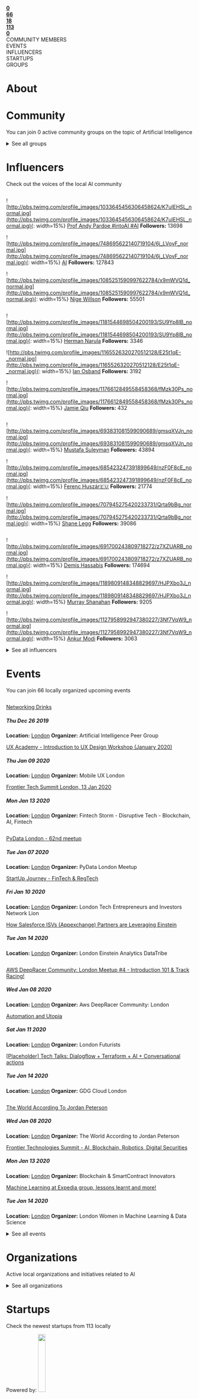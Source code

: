 <!-- TITLE: London AI -->





<div class=CityPageSpecific>

<div class=status>
<div class=column>
<a href="#ecosystems"><strong>0</strong></a>
</div>
<div class=column>
<a href="#events" ><strong>66</strong></a>
</div>
<div class=column>
<a href="#community" ><strong>18</strong></a>
</div>
<div class=column>
<a href="#startups" ><strong>113</a></strong>
</div>
<div class=column>
<a href="#community" ><strong>0</a></strong>
</div>
</div>
<div class=status>
<div class=column>COMMUNITY MEMBERS</div>
<div class=column>EVENTS</div>
<div class=column>INFLUENCERS</div>
<div class=column>STARTUPS</div>
<div class=column>GROUPS</div></div>

</div>

# About

<!-- ADMINS SHOULD WRITE OVERVIEW FOR CITIES IN <div class=overview> SECTION OF ABOUT

    First line of overview should have information of ambassador for specific city. 
    You can find  format HERE:

    <strong>CONTACT: [Ambassador name](Link to ambassador profile(MUST HAVE http OR https)) </strong>

    You can copy this and change ambassador name and link accordingly!
 -->

<div class=overview>

</div>

<div class=status>

</div>

</div>

# Community
You can join 0 active community groups on the topic of Artificial Intelligence
<div class=groups>

<div class=column id=0>

</div>
<div class=column id=1>

</div>
<div class=column id=2>

</div>
<div class=column id=3>

</div>


</div>

<div class=groups id="list">

<details>
<summary class="sum">See all groups</summary>



<div class=column id=0>

</div>
<div class=column id=1>

</div>
<div class=column id=2>

</div>
<div class=column id=3>

</div>

</details>

</div>

# Influencers
Check out the voices of the local AI community
<div class=influencers>

<div class=column id=0>

![http://pbs.twimg.com/profile_images/1033645456306458624/K7uIEHSL_normal.jpg](http://pbs.twimg.com/profile_images/1033645456306458624/K7uIEHSL_normal.jpg){: width=15%}
[Prof Andy Pardoe #intoAI #AI](https://twitter.com/Pardoe_AI)
**Followers:** 13698


![http://pbs.twimg.com/profile_images/748695622140719104/6j_LVovF_normal.jpg](http://pbs.twimg.com/profile_images/748695622140719104/6j_LVovF_normal.jpg){: width=15%}
[AI](https://twitter.com/DeepLearn007)
**Followers:** 127843


![http://pbs.twimg.com/profile_images/1085251590997622784/x9mWVQ1d_normal.jpg](http://pbs.twimg.com/profile_images/1085251590997622784/x9mWVQ1d_normal.jpg){: width=15%}
[Nige Willson](https://twitter.com/nigewillson)
**Followers:** 55501


</div>
<div class=column id=1>

![http://pbs.twimg.com/profile_images/1181544698504200193/SU9Yp8lB_normal.jpg](http://pbs.twimg.com/profile_images/1181544698504200193/SU9Yp8lB_normal.jpg){: width=15%}
[Herman Narula](https://twitter.com/HermanNarula)
**Followers:** 3346


![http://pbs.twimg.com/profile_images/1165526320270512128/E25t1qE-_normal.jpg](http://pbs.twimg.com/profile_images/1165526320270512128/E25t1qE-_normal.jpg){: width=15%}
[Ian Osband](https://twitter.com/IanOsband)
**Followers:** 3192


![http://pbs.twimg.com/profile_images/1176612849558458368/fMzk30Ps_normal.jpg](http://pbs.twimg.com/profile_images/1176612849558458368/fMzk30Ps_normal.jpg){: width=15%}
[Jamie Qiu](https://twitter.com/jamieqiu)
**Followers:** 432


</div>
<div class=column id=2>

![http://pbs.twimg.com/profile_images/693831081599090689/gmsqXVJn_normal.jpg](http://pbs.twimg.com/profile_images/693831081599090689/gmsqXVJn_normal.jpg){: width=15%}
[Mustafa Suleyman](https://twitter.com/mustafasuleymn)
**Followers:** 43894


![http://pbs.twimg.com/profile_images/685423247391899649/nzF0F8cE_normal.jpg](http://pbs.twimg.com/profile_images/685423247391899649/nzF0F8cE_normal.jpg){: width=15%}
[Ferenc Huszár🇪🇺](https://twitter.com/fhuszar)
**Followers:** 21774


![http://pbs.twimg.com/profile_images/707945275420233731/Qrta9bBg_normal.jpg](http://pbs.twimg.com/profile_images/707945275420233731/Qrta9bBg_normal.jpg){: width=15%}
[Shane Legg](https://twitter.com/ShaneLegg)
**Followers:** 39086


</div>
<div class=column id=3>

![http://pbs.twimg.com/profile_images/691700243809718272/z7XZUARB_normal.jpg](http://pbs.twimg.com/profile_images/691700243809718272/z7XZUARB_normal.jpg){: width=15%}
[Demis Hassabis](https://twitter.com/demishassabis)
**Followers:** 174694


![http://pbs.twimg.com/profile_images/1189809148348829697/HJPXbo3J_normal.jpg](http://pbs.twimg.com/profile_images/1189809148348829697/HJPXbo3J_normal.jpg){: width=15%}
[Murray Shanahan](https://twitter.com/mpshanahan)
**Followers:** 9205


![http://pbs.twimg.com/profile_images/1127958992947380227/3Nf7VqW9_normal.jpg](http://pbs.twimg.com/profile_images/1127958992947380227/3Nf7VqW9_normal.jpg){: width=15%}
[Ankur Modi](https://twitter.com/ankurmodi)
**Followers:** 3063


</div>

</div>

<div class=influencers id="list">

<details>
<summary class="sum">See all influencers</summary>



<div class=column id=0>

![http://pbs.twimg.com/profile_images/608384474292846592/6HNevMZN_normal.jpg](http://pbs.twimg.com/profile_images/608384474292846592/6HNevMZN_normal.jpg){: width=15%}
[Dr Adam Rutherford](https://twitter.com/AdamRutherford)
**Followers:** 75044


![http://pbs.twimg.com/profile_images/1085865643801341952/-ZHOue1j_normal.jpg](http://pbs.twimg.com/profile_images/1085865643801341952/-ZHOue1j_normal.jpg){: width=15%}
[Alex Housley](https://twitter.com/ahousley)
**Followers:** 2565


</div>
<div class=column id=1>

![http://pbs.twimg.com/profile_images/574970362326315008/Z8tE0u57_normal.jpeg](http://pbs.twimg.com/profile_images/574970362326315008/Z8tE0u57_normal.jpeg){: width=15%}
[James Duez](https://twitter.com/jamesduez)
**Followers:** 1691


![http://pbs.twimg.com/profile_images/1147515941082861568/4tK6oJo7_normal.jpg](http://pbs.twimg.com/profile_images/1147515941082861568/4tK6oJo7_normal.jpg){: width=15%}
[Joanna J Bryson](https://twitter.com/j2bryson)
**Followers:** 22141


</div>
<div class=column id=2>

![http://pbs.twimg.com/profile_images/613813056976605184/4M7V1iuj_normal.jpg](http://pbs.twimg.com/profile_images/613813056976605184/4M7V1iuj_normal.jpg){: width=15%}
[Tarakul Abedin](https://twitter.com/tarakul)
**Followers:** 48


</div>
<div class=column id=3>

![http://pbs.twimg.com/profile_images/700354784667299841/ga4p_5mp_normal.jpg](http://pbs.twimg.com/profile_images/700354784667299841/ga4p_5mp_normal.jpg){: width=15%}
[Rodolfo Rosini ☕️✨](https://twitter.com/rodolfor)
**Followers:** 4351


</div>

</details>


</div>


# Events
You can join 66 locally organized upcoming events
<div class=events>

<div class=column id=0>

[Networking Drinks](https://www.meetup.com/AI-peer-group/events/jlrbwqyzqbjc/)
##### Thu Dec 26 2019
**Location:** [London](/London/home/)
**Organizer:** Artificial Intelligence Peer Group


[UX Academy - Introduction to UX Design Workshop (January 2020)](https://www.meetup.com/MobileUXLondon/events/267221093/)
##### Thu Jan 09 2020
**Location:** [London](/London/home/)
**Organizer:** Mobile UX London


[Frontier Tech Summit London, 13 Jan 2020 ](https://www.meetup.com/fintechstorm/events/266732898/)
##### Mon Jan 13 2020
**Location:** [London](/London/home/)
**Organizer:** Fintech Storm - Disruptive Tech - Blockchain, AI, Fintech


</div>
<div class=column id=1>

[PyData London - 62nd meetup](https://www.meetup.com/PyData-London-Meetup/events/267356017/)
##### Tue Jan 07 2020
**Location:** [London](/London/home/)
**Organizer:** PyData London Meetup


[StartUp Journey - FinTech & RegTech](https://www.meetup.com/London-Tech-Entrepreneurs-And-Investors-Network-LION/events/267344371/)
##### Fri Jan 10 2020
**Location:** [London](/London/home/)
**Organizer:** London Tech Entrepreneurs and Investors Network Lion


[How Salesforce ISVs (Appexchange) Partners are Leveraging Einstein](https://www.meetup.com/London-Einstein-Analytics-Meetup/events/266972544/)
##### Tue Jan 14 2020
**Location:** [London](/London/home/)
**Organizer:** London Einstein Analytics DataTribe


</div>
<div class=column id=2>

[AWS DeepRacer Community: London Meetup #4 - Introduction 101 & Track Racing!](https://www.meetup.com/AWS-DeepRacer-Community-London/events/266578583/)
##### Wed Jan 08 2020
**Location:** [London](/London/home/)
**Organizer:** Aws DeepRacer Community: London


[Automation and Utopia](https://www.meetup.com/London-Futurists/events/266063616/)
##### Sat Jan 11 2020
**Location:** [London](/London/home/)
**Organizer:** London Futurists


[[Placeholder] Tech Talks: Dialogflow + Terraform + AI + Conversational actions](https://www.meetup.com/gdgcloud/events/267108568/)
##### Tue Jan 14 2020
**Location:** [London](/London/home/)
**Organizer:** GDG Cloud London


</div>
<div class=column id=3>

[The World According To Jordan Peterson](https://www.meetup.com/The-World-According-to-Jordan-Peterson/events/qwftlrybccblb/)
##### Wed Jan 08 2020
**Location:** [London](/London/home/)
**Organizer:** The World According to Jordan Peterson


[Frontier Technologies Summit - AI, Blockchain, Robotics, Digital Securities](https://www.meetup.com/Blockchain-SmartContract-Innovators/events/266142891/)
##### Mon Jan 13 2020
**Location:** [London](/London/home/)
**Organizer:** Blockchain & SmartContract Innovators


[Machine Learning at Expedia group, lessons learnt and more! ](https://www.meetup.com/London-Women-in-Machine-Learning-and-Data-Science/events/267184529/)
##### Tue Jan 14 2020
**Location:** [London](/London/home/)
**Organizer:** London Women in Machine Learning & Data Science


</div>

</div>

<div class=events id="list">

<details>
<summary class="sum">See all events</summary>



<div class=column id=0>

[Two journeys on data and Einstein to enable your business](https://www.meetup.com/London-Einstein-Analytics-Meetup/events/266972544/)
##### Tue Jan 14 2020
**Location:** [London](/London/home/)
**Organizer:** London Einstein Analytics DataTribe


[UX Academy - Introduction to Conversational Design Workshop (January 2020)](https://www.meetup.com/MobileUXLondon/events/267221118/)
##### Wed Jan 15 2020
**Location:** [London](/London/home/)
**Organizer:** Mobile UX London


[Scalability of blockchain based platforms : what's the challenge?](https://www.meetup.com/Trustless-Ecosystems/events/ccrqpqyzkbhc/)
##### Thu Jan 16 2020
**Location:** [London](/London/home/)
**Organizer:** #TrustlessEcosystems: platforms empowered by AI & blockchain


[Microsoft for Startups  |  Sales & Marketing Analytics](https://www.meetup.com/Microsoft-Reactor-London/events/266671538/)
##### Thu Jan 16 2020
**Location:** [London](/London/home/)
**Organizer:** Microsoft Reactor London


[Global Diversity CFP Day ](https://www.meetup.com/Microsoft-Reactor-London/events/267136302/)
##### Sat Jan 18 2020
**Location:** [London](/London/home/)
**Organizer:** Microsoft Reactor London


[Microsoft Startups | ScaleUp Graduation](https://www.meetup.com/Microsoft-Reactor-London/events/267258659/)
##### Tue Jan 21 2020
**Location:** [London](/London/home/)
**Organizer:** Microsoft Reactor London


[London ABM Meetup](https://www.meetup.com/London-Agent-based-Modelling-Meetup/events/267271176/)
##### Thu Jan 23 2020
**Location:** [London](/London/home/)
**Organizer:** London Agent-based Modelling Meetup


[Authentication Without Passwords](https://www.meetup.com/Microsoft-Reactor-London/events/267316718/)
##### Tue Jan 28 2020
**Location:** [London](/London/home/)
**Organizer:** Microsoft Reactor London


[UX Academy - 8 Weeks Beginner UX Course](https://www.meetup.com/MobileUXLondon/events/264693056/)
##### Wed Jan 29 2020
**Location:** [London](/London/home/)
**Organizer:** Mobile UX London


[Making Your Data Useful for Analysis](https://www.meetup.com/Microsoft-Reactor-London/events/265947719/)
##### Tue Feb 04 2020
**Location:** [London](/London/home/)
**Organizer:** Microsoft Reactor London


[Augmenting Reality - February 2020](https://www.meetup.com/Augmenting-Reality/events/266408785/)
##### Thu Feb 06 2020
**Location:** [London](/London/home/)
**Organizer:** Augmenting Reality


[Grakn Cosmos (Day 2): Knowledge Graph in ML, NLP, Biotech, Security, Robotics](https://www.meetup.com/grakn-london/events/267341588/)
##### Fri Feb 07 2020
**Location:** [London](/London/home/)
**Organizer:** Grakn London Engineers


[Mini Workshop: Build your 1st Twitter Bot with Azure Serverless & Github actions](https://www.meetup.com/Microsoft-Reactor-London/events/267316785/)
##### Tue Feb 18 2020
**Location:** [London](/London/home/)
**Organizer:** Microsoft Reactor London


[[Placeholder] IWD Women Techmakers 2020](https://www.meetup.com/gdgcloud/events/266592748/)
##### Mon Mar 02 2020
**Location:** [London](/London/home/)
**Organizer:** GDG Cloud London


</div>
<div class=column id=1>

[Introduction to Go (Golang)](https://www.meetup.com/Red-Sprite/events/267292994/)
##### Tue Jan 14 2020
**Location:** [London](/London/home/)
**Organizer:** Red Sprite


[Ulrich Nogel - It’s all about Liquidity - Europe Cash Equity Trading Trends](https://www.meetup.com/thalesians/events/267226283/)
##### Wed Jan 15 2020
**Location:** [London](/London/home/)
**Organizer:** The Thalesians


[Microsoft for Startups  |  IP (Legal)](https://www.meetup.com/Microsoft-Reactor-London/events/266671449/)
##### Thu Jan 16 2020
**Location:** [London](/London/home/)
**Organizer:** Microsoft Reactor London


[Microsoft for Startups  |  Marketing Content Strategy](https://www.meetup.com/Microsoft-Reactor-London/events/266671569/)
##### Thu Jan 16 2020
**Location:** [London](/London/home/)
**Organizer:** Microsoft Reactor London


[[Placeholder] Workshop: Learning version control with Git](https://www.meetup.com/gdgcloud/events/267277987/)
##### Mon Jan 20 2020
**Location:** [London](/London/home/)
**Organizer:** GDG Cloud London


[Microsoft for Startups | ScaleUp Graduation](https://www.meetup.com/Microsoft-Reactor-London/events/267258659/)
##### Tue Jan 21 2020
**Location:** [London](/London/home/)
**Organizer:** Microsoft Reactor London


[Meetup for tech and deeptech ChiefTechOff,ChiefScientificOff,ChiefDataOfficer](https://www.meetup.com/GyanaAIforeveryone/events/267322021/)
##### Fri Jan 24 2020
**Location:** [London](/London/home/)
**Organizer:** Gyana AI for Everyone


[Augmenting Reality - January 2020](https://www.meetup.com/Augmenting-Reality/events/266408785/)
##### Wed Jan 29 2020
**Location:** [London](/London/home/)
**Organizer:** Augmenting Reality


[Amido x Microsoft: How to bag the best jobs in the tech industry](https://www.meetup.com/Amido-Presents/events/266024459/)
##### Thu Jan 30 2020
**Location:** [London](/London/home/)
**Organizer:** Amido Presents


[UCL School of Management Women's Book Club: Invisible Women by C Criado Perez](https://www.meetup.com/UCL-School-of-Management-Womens-Book-Club/events/266295837/)
##### Tue Feb 04 2020
**Location:** [London](/London/home/)
**Organizer:** UCL School of Management Women's Book Club


[Grakn Cosmos - London's First AI Conference of 2020 [Day 1]](https://www.meetup.com/grakn-london/events/267253371/)
##### Thu Feb 06 2020
**Location:** [London](/London/home/)
**Organizer:** Grakn London Engineers


[Blockchain beyond the Hype: Real-life solution on Azure](https://www.meetup.com/Microsoft-Reactor-London/events/267316738/)
##### Tue Feb 11 2020
**Location:** [London](/London/home/)
**Organizer:** Microsoft Reactor London


[[PlaceHolder] Google Stadia Event](https://www.meetup.com/gdgcloud/events/264566678/)
##### Fri Feb 21 2020
**Location:** [London](/London/home/)
**Organizer:** GDG Cloud London


[DevSecOps: Secure software delivery using Azure DevOps](https://www.meetup.com/Microsoft-Reactor-London/events/267316807/)
##### Tue Mar 10 2020
**Location:** [London](/London/home/)
**Organizer:** Microsoft Reactor London


</div>
<div class=column id=2>

[Azure Workshop: Kubernetes in a Day](https://www.meetup.com/Microsoft-Reactor-London/events/267087661/)
##### Wed Jan 15 2020
**Location:** [London](/London/home/)
**Organizer:** Microsoft Reactor London


[London.Robotics - Launch event](https://www.meetup.com/london-robotics/events/267319949/)
##### Wed Jan 15 2020
**Location:** [London](/London/home/)
**Organizer:** London.Robotics


[Microsoft for Startups  |  GDPR & Data Privacy](https://www.meetup.com/Microsoft-Reactor-London/events/266671469/)
##### Thu Jan 16 2020
**Location:** [London](/London/home/)
**Organizer:** Microsoft Reactor London


[Edge Tech RPA Market Report Launch Party](https://www.meetup.com/The-Official-RPA-Intelligent-Automation-and-AI-Meetup/events/267058514/)
##### Thu Jan 16 2020
**Location:** [London](/London/home/)
**Organizer:** The Official RPA, Intelligent Automation and AI Meetup


[London PyTorch Meetup #5](https://www.meetup.com/London-PyTorch-Meetup/events/266384922/)
##### Tue Jan 21 2020
**Location:** [London](/London/home/)
**Organizer:** London PyTorch Meetup


[Hype or reality: Panel insights into the impact of project data analytics](https://www.meetup.com/London-Project-Data-and-Analytics-meetup/events/266974635/)
##### Wed Jan 22 2020
**Location:** [London](/London/home/)
**Organizer:** London Project Data Analytics Meetup


[Greg Zuckerman - Book talk on RenTech/Jim Simons - The Man Who Solved the Market](https://www.meetup.com/thalesians/events/267228923/)
##### Mon Jan 27 2020
**Location:** [London](/London/home/)
**Organizer:** The Thalesians


[DevOps 2020 Summit](https://www.meetup.com/London-Tech-events-with-Softwire/events/266605811/)
##### Wed Jan 29 2020
**Location:** [London](/London/home/)
**Organizer:** London Tech events with Softwire


[Analyse real-time data with machine learning on Microsoft Azure](https://www.meetup.com/beginners-machine-learning-london/events/265976590/)
##### Thu Jan 30 2020
**Location:** [London](/London/home/)
**Organizer:** Beginners Machine Learning - London


[Using Advanced Machine Learning Models](https://www.meetup.com/Microsoft-Reactor-London/events/265947729/)
##### Wed Feb 05 2020
**Location:** [London](/London/home/)
**Organizer:** Microsoft Reactor London


[Grakn Cosmos (Day 1): Knowledge Graph in ML, NLP, Biotech, Security, Robotics](https://www.meetup.com/grakn-london/events/267253371/)
##### Thu Feb 06 2020
**Location:** [London](/London/home/)
**Organizer:** Grakn London Engineers


[Tech Talk: Developing machine learning algorithms to detect violent propaganda](https://www.meetup.com/data-science-lab/events/267249183/)
##### Wed Feb 12 2020
**Location:** [London](/London/home/)
**Organizer:** Data Science Lab


[Teach the nation to code - London](https://www.meetup.com/london-tech-meetups/events/266945674/)
##### Sat Feb 22 2020
**Location:** [London](/London/home/)
**Organizer:** London Tech MeetUps & Events


</div>
<div class=column id=3>

[Microsoft for Startups Tech Evening](https://www.meetup.com/Microsoft-Reactor-London/events/267088116/)
##### Wed Jan 15 2020
**Location:** [London](/London/home/)
**Organizer:** Microsoft Reactor London


[Trusting AI: build a fair and robust model in production](https://www.meetup.com/IBM-Code-London/events/267294442/)
##### Wed Jan 15 2020
**Location:** [London](/London/home/)
**Organizer:** IBM Code London


[Microsoft for Startups  |  IP (Tech Due Diligence)](https://www.meetup.com/Microsoft-Reactor-London/events/266671512/)
##### Thu Jan 16 2020
**Location:** [London](/London/home/)
**Organizer:** Microsoft Reactor London


[Another Friday afternoon workshop...might suit you or one of your ensemble...?](https://www.meetup.com/CognitionX-Community/events/267246735/)
##### Fri Jan 17 2020
**Location:** [London](/London/home/)
**Organizer:** Applied AI & Data Science Innovation - with CognitionX


[WiDS (Women in Data Science) - January Meetup](https://www.meetup.com/WiDSLondon/events/267082664/)
##### Tue Jan 21 2020
**Location:** [London](/London/home/)
**Organizer:** Women in Data Science (WiDS) London


[Data modelling in Cosmos DB like a Cosmonaut](https://www.meetup.com/Microsoft-Reactor-London/events/265114125/)
##### Thu Jan 23 2020
**Location:** [London](/London/home/)
**Organizer:** Microsoft Reactor London


[Voice Meetup: what3words edition!](https://www.meetup.com/Messaging-Bots-London/events/267294132/)
##### Tue Jan 28 2020
**Location:** [London](/London/home/)
**Organizer:** Chatbots & Voice Assistants London


[Raspberry Pint - Raspberry Pi and other Digital Making Fun](https://www.meetup.com/Microsoft-Reactor-London/events/266604822/)
##### Wed Jan 29 2020
**Location:** [London](/London/home/)
**Organizer:** Microsoft Reactor London


[London Microsoft DevOps MeetUp](https://www.meetup.com/Microsoft-Reactor-London/events/266235783/)
##### Mon Feb 03 2020
**Location:** [London](/London/home/)
**Organizer:** Microsoft Reactor London


[Applied AI & DevOps hosted by WorldRemit ](https://www.meetup.com/Applied-AI-DevOps/events/266971954/)
##### Wed Feb 05 2020
**Location:** [London](/London/home/)
**Organizer:** Applied AI & DevOps


[Day classroom based workshop in quantum computing advances](https://www.meetup.com/London-Quantum-computing-training-and-coding-course/events/265409784/)
##### Fri Feb 07 2020
**Location:** [London](/London/home/)
**Organizer:** London Quantum Computing; Training and Coding Course


[Building & Deploying Serverless applications to the Cloud using Nest.js](https://www.meetup.com/Microsoft-Reactor-London/events/265868971/)
##### Tue Feb 18 2020
**Location:** [London](/London/home/)
**Organizer:** Microsoft Reactor London


[Analytics | Building a Content Analytics Feedback Loop to Boost Sales](https://www.meetup.com/Digital/events/267062708/)
##### Tue Feb 25 2020
**Location:** [London](/London/home/)
**Organizer:** Outreach Digital | The Marketing, Analytics, UX & Tech Club


</div>
</details>
</div>


<!-- WHEN ADDING NEW ORGANIZATIONS PLEASE FOLLOW THIS SCHEMA
#### Organization_Name
Organization_Category
**Organizer:** Name_Of_Organization_Leader
Link_To_Organization's_Website_or_Page
**Description:** Organization's_Description
NOT FOLLOWING THIS SCHEMA WILL RESULT IN INACCURACY IN DATABASE SO BE CAREFUL!
EVERY CHARACTER LIKE # AND * ARE VITAL, SO WE ADVISE YOU TO COPY THE SCHEMA AND JUST FILL IN THE DATA IN POSITION
BETWEEN EVERY ORGANIZATION SCHEMA SHOULD BE BLANK LINE -->

# Organizations
Active local organizations and initiatives related to AI
<div class=organizations>

<div class=column id=0>

</div>
<div class=column id=1>

</div>
<div class=column id=2>

</div>
<div class=column id=3>

</div>
</div>

<div class=organizations id="list">

<details>
<summary class="sum">See all organizations</summary>



<div class=column id=0>

</div>
<div class=column id=1>

</div>
<div class=column id=2>

</div>
<div class=column id=3>

</div>
</details>


</div>


# Startups
Check the newest startups from 113 locally

<div class=logoCB>
Powered by: <a href="https://crunchbase.com/"><img src="/images/Crunchbase_logo_crop.png" style="width:20%;"/></a>
</div>
<div class=startups>

<div class=column id=0>

![http://public.crunchbase.com/t_api_images/bdyfpxlobeob4ze6hajk](http://public.crunchbase.com/t_api_images/bdyfpxlobeob4ze6hajk){: width=15%}
[Supplier.ai](https://www.crunchbase.com/organization/supplier-ai)
**Activity:** Procurement, Supply Chain Management, Facilities Support Services, Artificial Intelligence, Property Management, Cloud Data Services, Information Technology
**Investment in USD:** 67,000,000
**Location:** [London](/London/home/)


![http://public.crunchbase.com/t_api_images/okzn9xgwxkgfq17fvwey](http://public.crunchbase.com/t_api_images/okzn9xgwxkgfq17fvwey){: width=15%}
[Trade Ledger](https://www.crunchbase.com/organization/trade-ledger)
**Activity:** Lending, Analytics, Artificial Intelligence, Information Technology, Information Services
**Investment in USD:** 1,929,888
**Location:** [London](/London/home/)


![http://public.crunchbase.com/t_api_images/sfh4mhdlns9pmx7yyb3p](http://public.crunchbase.com/t_api_images/sfh4mhdlns9pmx7yyb3p){: width=15%}
[Avasa AI](https://www.crunchbase.com/organization/avasa-ai)
**Activity:** Internet, Marketplace, Rental Property, Real Estate, Artificial Intelligence
**Investment in USD:** 401,238
**Location:** [London](/London/home/)


</div>
<div class=column id=1>

![http://public.crunchbase.com/t_api_images/jzitlw7xrzlv0ioxs6h3](http://public.crunchbase.com/t_api_images/jzitlw7xrzlv0ioxs6h3){: width=15%}
[Hero Labs](https://www.crunchbase.com/organization/hero-laboratories)
**Activity:** Artificial Intelligence, Information Technology, Manufacturing, Product Research
**Investment in USD:** 3,166,648
**Location:** [London](/London/home/)


![http://public.crunchbase.com/t_api_images/fsztr5svuhtuncdcsfzk](http://public.crunchbase.com/t_api_images/fsztr5svuhtuncdcsfzk){: width=15%}
[Turing Intelligence Technology Limited](https://www.crunchbase.com/organization/turintech)
**Activity:** Artificial Intelligence
**Investment in USD:** 1,286,592
**Location:** [London](/London/home/)


![http://public.crunchbase.com/t_api_images/r3lnoi3uhfr82tymutsw](http://public.crunchbase.com/t_api_images/r3lnoi3uhfr82tymutsw){: width=15%}
[ChAI](https://www.crunchbase.com/organization/chai-d617)
**Activity:** Machine Learning, Financial Services, Software, Artificial Intelligence, Information Technology, Manufacturing
**Investment in USD:** 261,472
**Location:** [London](/London/home/)


</div>
<div class=column id=2>

![http://public.crunchbase.com/t_api_images/frguahauzigryjeiqegf](http://public.crunchbase.com/t_api_images/frguahauzigryjeiqegf){: width=15%}
[RevLifter](https://www.crunchbase.com/organization/revlifter)
**Activity:** E-Commerce, Personalization, Machine Learning, Retail Technology, Marketing Automation, Artificial Intelligence, Enterprise Software, Affiliate Marketing
**Investment in USD:** 2,938,276
**Location:** [London](/London/home/)


![http://public.crunchbase.com/t_api_images/iir5jxegpy38gydufnfa](http://public.crunchbase.com/t_api_images/iir5jxegpy38gydufnfa){: width=15%}
[Payhawk](https://www.crunchbase.com/organization/payhawk)
**Activity:** SaaS, Financial Services, Artificial Intelligence, FinTech
**Investment in USD:** 719,793
**Location:** [London](/London/home/)


![http://public.crunchbase.com/t_api_images/kcx8wro2q81dz0klmrto](http://public.crunchbase.com/t_api_images/kcx8wro2q81dz0klmrto){: width=15%}
[Statys](https://www.crunchbase.com/organization/statys)
**Activity:** Analytics, Artificial Intelligence, FinTech
**Investment in USD:** 200,000
**Location:** [London](/London/home/)


</div>
<div class=column id=3>

![http://public.crunchbase.com/t_api_images/kb7afmfssc4i7l44jrfx](http://public.crunchbase.com/t_api_images/kb7afmfssc4i7l44jrfx){: width=15%}
[Futr.](https://www.crunchbase.com/organization/futr-12e7)
**Activity:** Machine Learning, Artificial Intelligence, Information Technology
**Investment in USD:** 2,476,611
**Location:** [London](/London/home/)


![http://public.crunchbase.com/t_api_images/r9izzu2irk7clhkqvfa6](http://public.crunchbase.com/t_api_images/r9izzu2irk7clhkqvfa6){: width=15%}
[The Square](https://www.crunchbase.com/organization/the-square)
**Activity:** Employment, Recruiting, Social Network, Human Resources, Private Social Networking, Artificial Intelligence, Billing, Payments
**Investment in USD:** 595,896
**Location:** [London](/London/home/)


![http://public.crunchbase.com/t_api_images/ckj68c5ag4axy2owszpy](http://public.crunchbase.com/t_api_images/ckj68c5ag4axy2owszpy){: width=15%}
[Auxuman](https://www.crunchbase.com/organization/auxuman)
**Activity:** Internet, Media and Entertainment, Artificial Intelligence
**Investment in USD:** 200,000
**Location:** [London](/London/home/)


</div>

</div>

<div class=startups id="list">

<details>
<summary class="sum">See all startups</summary>

<div class=column id=0>

![http://public.crunchbase.com/t_api_images/otsjey4yykwhkhfefezz](http://public.crunchbase.com/t_api_images/otsjey4yykwhkhfefezz){: width=15%}
[Ascalia](https://www.crunchbase.com/organization/ascalia)
**Activity:** SaaS, Machine Learning, Artificial Intelligence, Predictive Analytics, Smart Cities, Enterprise Software, Internet of Things, Industrial, Industrial Automation
**Investment in USD:** 199,609
**Location:** [London](/London/home/)


![http://public.crunchbase.com/t_api_images/uxnwmmnoudfr6pie9xuj](http://public.crunchbase.com/t_api_images/uxnwmmnoudfr6pie9xuj){: width=15%}
[PSYKHE](https://www.crunchbase.com/organization/psykhe)
**Activity:** E-Commerce, Psychology, Personalization, Machine Learning, Artificial Intelligence, Fashion
**Investment in USD:** 125,000
**Location:** [London](/London/home/)


![http://public.crunchbase.com/t_api_images/e1lisqr3wwr2sfjmz1ie](http://public.crunchbase.com/t_api_images/e1lisqr3wwr2sfjmz1ie){: width=15%}
[Verchable](https://www.crunchbase.com/organization/verchable)
**Activity:** Computer Vision, Artificial Intelligence, Video
**Investment in USD:** 0
**Location:** [London](/London/home/)


![http://public.crunchbase.com/t_api_images/76998025ff436f9856a4](http://public.crunchbase.com/t_api_images/76998025ff436f9856a4){: width=15%}
[Vesign Media](https://www.crunchbase.com/organization/vesign-media)
**Activity:** Internet, Artificial Intelligence, Information Technology
**Investment in USD:** 0
**Location:** [London](/London/home/)


![http://public.crunchbase.com/t_api_images/nptfxrble7lcxipzt2wg](http://public.crunchbase.com/t_api_images/nptfxrble7lcxipzt2wg){: width=15%}
[Humanly](https://www.crunchbase.com/organization/humanly)
**Activity:** Social, Social Impact, Artificial Intelligence
**Investment in USD:** 0
**Location:** [London](/London/home/)


![http://public.crunchbase.com/t_api_images/yp5pmoh7dhwx2akbp2qy](http://public.crunchbase.com/t_api_images/yp5pmoh7dhwx2akbp2qy){: width=15%}
[Kompli Global](https://www.crunchbase.com/organization/kompli-global)
**Activity:** Artificial Intelligence
**Investment in USD:** 0
**Location:** [London](/London/home/)


![/images/startupEmpty.svg.png](/images/startupEmpty.svg.png){: width=15%}
[Funding Souq](https://www.crunchbase.com/organization/funding-souq)
**Activity:** Internet, Crowdfunding, Software, Artificial Intelligence
**Investment in USD:** 0
**Location:** [London](/London/home/)


![http://public.crunchbase.com/t_api_images/n92dljvotjjk7xtijdaf](http://public.crunchbase.com/t_api_images/n92dljvotjjk7xtijdaf){: width=15%}
[OilX](https://www.crunchbase.com/organization/oilx)
**Activity:** Energy, Intelligent Systems, Oil and Gas, Business Intelligence, Trading Platform, SaaS, Analytics, Big Data, Artificial Intelligence, Information Technology
**Investment in USD:** 0
**Location:** [London](/London/home/)


![http://public.crunchbase.com/t_api_images/pkdtwwtvks1s2pd7oqnc](http://public.crunchbase.com/t_api_images/pkdtwwtvks1s2pd7oqnc){: width=15%}
[Speak Ai](https://www.crunchbase.com/organization/speak-ai)
**Activity:** Artificial Intelligence
**Investment in USD:** 0
**Location:** [London](/London/home/)


![http://public.crunchbase.com/t_api_images/azdiejp4uhloadw6nk1t](http://public.crunchbase.com/t_api_images/azdiejp4uhloadw6nk1t){: width=15%}
[tweedle](https://www.crunchbase.com/organization/tweedle)
**Activity:** Recruiting, Human Resources, Artificial Intelligence
**Investment in USD:** 0
**Location:** [London](/London/home/)


![http://public.crunchbase.com/t_api_images/vgm95rtnpdfs0caku4fm](http://public.crunchbase.com/t_api_images/vgm95rtnpdfs0caku4fm){: width=15%}
[Foorme AI](https://www.crunchbase.com/organization/foorme-ai)
**Activity:** Health Care, Apps, Artificial Intelligence
**Investment in USD:** 0
**Location:** [London](/London/home/)


![http://public.crunchbase.com/t_api_images/orpgzwta4wbt7i4w9yjm](http://public.crunchbase.com/t_api_images/orpgzwta4wbt7i4w9yjm){: width=15%}
[Skillennials](https://www.crunchbase.com/organization/skillennials)
**Activity:** Machine Learning, Artificial Intelligence
**Investment in USD:** 0
**Location:** [London](/London/home/)


![http://public.crunchbase.com/t_api_images/tn8uy2sqarbm4fhfgn7p](http://public.crunchbase.com/t_api_images/tn8uy2sqarbm4fhfgn7p){: width=15%}
[One & Only Pro](https://www.crunchbase.com/organization/one-only-pro)
**Activity:** Marketing, Property Development, Residential, Real Estate, Artificial Intelligence, Property Management, Privacy
**Investment in USD:** 0
**Location:** [London](/London/home/)


![http://public.crunchbase.com/t_api_images/saichyoekurx20eye9gm](http://public.crunchbase.com/t_api_images/saichyoekurx20eye9gm){: width=15%}
[HireXtra](https://www.crunchbase.com/organization/hirextra)
**Activity:** Staffing Agency, Artificial Intelligence
**Investment in USD:** 0
**Location:** [London](/London/home/)


![http://public.crunchbase.com/t_api_images/d1of3vmgmrb2kfmnfx3v](http://public.crunchbase.com/t_api_images/d1of3vmgmrb2kfmnfx3v){: width=15%}
[Data Economy](https://www.crunchbase.com/organization/data-economy)
**Activity:** Energy, Real Estate Investment, IT Infrastructure, Data Center, Politics, Cloud Computing, Finance, Legal, Artificial Intelligence, Internet of Things
**Investment in USD:** 0
**Location:** [London](/London/home/)


![http://public.crunchbase.com/t_api_images/c4eb2f0bkqog7keiq60g](http://public.crunchbase.com/t_api_images/c4eb2f0bkqog7keiq60g){: width=15%}
[Applied AI](https://www.crunchbase.com/organization/applied-ai)
**Activity:** Business Development, Machine Learning, Artificial Intelligence, Information Technology
**Investment in USD:** 0
**Location:** [London](/London/home/)


![http://public.crunchbase.com/t_api_images/koffxvc61r7nwqsntgdt](http://public.crunchbase.com/t_api_images/koffxvc61r7nwqsntgdt){: width=15%}
[Worldfree](https://www.crunchbase.com/organization/worldfree)
**Activity:** Financial Services, Cryptocurrency, Artificial Intelligence, Information Technology
**Investment in USD:** 0
**Location:** [London](/London/home/)


![http://public.crunchbase.com/t_api_images/enlil6g3mbaexdivwnzt](http://public.crunchbase.com/t_api_images/enlil6g3mbaexdivwnzt){: width=15%}
[RoxAI](https://www.crunchbase.com/organization/roxai)
**Activity:** SaaS, Machine Learning, Natural Language Processing, Analytics, Artificial Intelligence, Predictive Analytics
**Investment in USD:** 0
**Location:** [London](/London/home/)


![http://public.crunchbase.com/t_api_images/kr0f2y4pxjieztn5drcx](http://public.crunchbase.com/t_api_images/kr0f2y4pxjieztn5drcx){: width=15%}
[Ariel AI](https://www.crunchbase.com/organization/ariel-ai)
**Activity:** Artificial Intelligence, Information Technology
**Investment in USD:** 0
**Location:** [London](/London/home/)


![http://public.crunchbase.com/t_api_images/kxpsi8fq1vwysuczymrk](http://public.crunchbase.com/t_api_images/kxpsi8fq1vwysuczymrk){: width=15%}
[PetaCrunch](https://www.crunchbase.com/organization/petacrunch)
**Activity:** Machine Learning, Media and Entertainment, Data Mining, Artificial Intelligence
**Investment in USD:** 0
**Location:** [London](/London/home/)


![http://public.crunchbase.com/t_api_images/zqmquna8vj9jojqhjqo7](http://public.crunchbase.com/t_api_images/zqmquna8vj9jojqhjqo7){: width=15%}
[Albion AI](https://www.crunchbase.com/organization/albion-ai)
**Activity:** Artificial Intelligence
**Investment in USD:** 0
**Location:** [London](/London/home/)


![http://public.crunchbase.com/t_api_images/sgcxf9pkl50yw5rjqmd9](http://public.crunchbase.com/t_api_images/sgcxf9pkl50yw5rjqmd9){: width=15%}
[Cognetivity Neurosciences](https://www.crunchbase.com/organization/cognetivity-neurosciences)
**Activity:** Medical Device, Health Diagnostics, Artificial Intelligence
**Investment in USD:** 0
**Location:** [London](/London/home/)


![http://public.crunchbase.com/t_api_images/z8zyl0jbk1vvhamfrsuq](http://public.crunchbase.com/t_api_images/z8zyl0jbk1vvhamfrsuq){: width=15%}
[Alana AI](https://www.crunchbase.com/organization/alana-ai)
**Activity:** SaaS, Software, Artificial Intelligence
**Investment in USD:** 0
**Location:** [London](/London/home/)


![http://public.crunchbase.com/t_api_images/thc2asr87ip4w3pq8pcq](http://public.crunchbase.com/t_api_images/thc2asr87ip4w3pq8pcq){: width=15%}
[Neurons Lab](https://www.crunchbase.com/organization/neurons-lab)
**Activity:** Software, Artificial Intelligence, Information Technology
**Investment in USD:** 0
**Location:** [London](/London/home/)


![http://public.crunchbase.com/t_api_images/jbiuksnk7f0b7ogjgrun](http://public.crunchbase.com/t_api_images/jbiuksnk7f0b7ogjgrun){: width=15%}
[Scissero](https://www.crunchbase.com/organization/scissero)
**Activity:** Legal, Software, Artificial Intelligence
**Investment in USD:** 0
**Location:** [London](/London/home/)


![http://public.crunchbase.com/t_api_images/iznosbndcd9vurlb6hhf](http://public.crunchbase.com/t_api_images/iznosbndcd9vurlb6hhf){: width=15%}
[Inspired UK](https://www.crunchbase.com/organization/inspired-uk)
**Activity:** Marketing, Advertising, Digital Marketing, Artificial Intelligence
**Investment in USD:** 0
**Location:** [London](/London/home/)


</div>
<div class=column id=1>

![http://public.crunchbase.com/t_api_images/qco1cljdamfp8i9ctqsg](http://public.crunchbase.com/t_api_images/qco1cljdamfp8i9ctqsg){: width=15%}
[Cumulus1](https://www.crunchbase.com/organization/cumulus1)
**Activity:** GPU, Machine Learning, Cloud Computing, Software, Artificial Intelligence
**Investment in USD:** 191,969
**Location:** [London](/London/home/)


![http://public.crunchbase.com/t_api_images/xrsx9qisp8vd2auxxxra](http://public.crunchbase.com/t_api_images/xrsx9qisp8vd2auxxxra){: width=15%}
[HIGH PROFILE CLUB](https://www.crunchbase.com/organization/high-profile-club)
**Activity:** Artificial Intelligence, Public Relations
**Investment in USD:** 43,804
**Location:** [London](/London/home/)


![http://public.crunchbase.com/t_api_images/inb6rwcda7nlo3fb2bop](http://public.crunchbase.com/t_api_images/inb6rwcda7nlo3fb2bop){: width=15%}
[Vamstar](https://www.crunchbase.com/organization/vamstar)
**Activity:** Pharmaceutical, Procurement, Medical Device, Health Care, Machine Learning, Natural Language Processing, Health Diagnostics, Medical, Big Data, Artificial Intelligence
**Investment in USD:** 0
**Location:** [London](/London/home/)


![http://public.crunchbase.com/t_api_images/fe810314f402f804b4f8](http://public.crunchbase.com/t_api_images/fe810314f402f804b4f8){: width=15%}
[Significant](https://www.crunchbase.com/organization/significant)
**Activity:** Business Information Systems, Artificial Intelligence, Professional Services
**Investment in USD:** 0
**Location:** [London](/London/home/)


![/images/startupEmpty.svg.png](/images/startupEmpty.svg.png){: width=15%}
[SoftwareMining Technologies](https://www.crunchbase.com/organization/softwaremining-technologies)
**Activity:** Computer, Software, Artificial Intelligence
**Investment in USD:** 0
**Location:** [London](/London/home/)


![http://public.crunchbase.com/t_api_images/syxyriq0fu3pmtk8tfjt](http://public.crunchbase.com/t_api_images/syxyriq0fu3pmtk8tfjt){: width=15%}
[T22](https://www.crunchbase.com/organization/t22)
**Activity:** Internet, Hardware, Software, Artificial Intelligence, Information Technology
**Investment in USD:** 0
**Location:** [London](/London/home/)


![http://public.crunchbase.com/t_api_images/iwmjfmgi1qsf1bw8oyft](http://public.crunchbase.com/t_api_images/iwmjfmgi1qsf1bw8oyft){: width=15%}
[Edgify](https://www.crunchbase.com/organization/edgify)
**Activity:** Education, Health Care, Software, Artificial Intelligence
**Investment in USD:** 0
**Location:** [London](/London/home/)


![http://public.crunchbase.com/t_api_images/rk3x121yyexzkr9hpykj](http://public.crunchbase.com/t_api_images/rk3x121yyexzkr9hpykj){: width=15%}
[AuditXprt](https://www.crunchbase.com/organization/auditxprt)
**Activity:** Machine Learning, Software, Artificial Intelligence
**Investment in USD:** 0
**Location:** [London](/London/home/)


![http://public.crunchbase.com/t_api_images/alzyedaaljgagqdmr6tk](http://public.crunchbase.com/t_api_images/alzyedaaljgagqdmr6tk){: width=15%}
[Waive](https://www.crunchbase.com/organization/waive)
**Activity:** Marketing, Digital Marketing, Software, Artificial Intelligence, Predictive Analytics, Information Technology
**Investment in USD:** 0
**Location:** [London](/London/home/)


![http://public.crunchbase.com/t_api_images/lfwprcoxne61jbyki4vy](http://public.crunchbase.com/t_api_images/lfwprcoxne61jbyki4vy){: width=15%}
[SiriusInsight.AI](https://www.crunchbase.com/organization/siriusinsight-ai)
**Activity:** Business Intelligence, Machine Learning, Data Visualization, Computer Vision, Artificial Intelligence, Predictive Analytics, Information Technology, InsurTech
**Investment in USD:** 0
**Location:** [London](/London/home/)


![http://public.crunchbase.com/t_api_images/w3vwycx8ep5j7gxnsqup](http://public.crunchbase.com/t_api_images/w3vwycx8ep5j7gxnsqup){: width=15%}
[Kreo](https://www.crunchbase.com/organization/kreo)
**Activity:** Artificial Intelligence, Information Technology, Information Services
**Investment in USD:** 0
**Location:** [London](/London/home/)


![http://public.crunchbase.com/t_api_images/ktxvz9tqctvrtozipxqc](http://public.crunchbase.com/t_api_images/ktxvz9tqctvrtozipxqc){: width=15%}
[ai nutrition](https://www.crunchbase.com/organization/ai-nutrition)
**Activity:** Education, E-Commerce, Artificial Intelligence
**Investment in USD:** 0
**Location:** [London](/London/home/)


![http://public.crunchbase.com/t_api_images/ypyvmm91hurumoce266f](http://public.crunchbase.com/t_api_images/ypyvmm91hurumoce266f){: width=15%}
[SUPERPERSONAL](https://www.crunchbase.com/organization/superpersonal)
**Activity:** Advertising, Computer, Artificial Intelligence, Fashion, Information Technology, Electronics
**Investment in USD:** 0
**Location:** [London](/London/home/)


![http://public.crunchbase.com/t_api_images/koeg9lw8s7tddyiro7ia](http://public.crunchbase.com/t_api_images/koeg9lw8s7tddyiro7ia){: width=15%}
[Gobaba Ventures](https://www.crunchbase.com/organization/gobaba-ventures)
**Activity:** Blockchain, Big Data, Artificial Intelligence
**Investment in USD:** 0
**Location:** [London](/London/home/)


![http://public.crunchbase.com/t_api_images/g6zxku33go6urzuwsp59](http://public.crunchbase.com/t_api_images/g6zxku33go6urzuwsp59){: width=15%}
[Worldmapper](https://www.crunchbase.com/organization/worldmapper)
**Activity:** Artificial Intelligence, Information Technology
**Investment in USD:** 0
**Location:** [London](/London/home/)


![http://public.crunchbase.com/t_api_images/tizwiqisyvavf26f9msz](http://public.crunchbase.com/t_api_images/tizwiqisyvavf26f9msz){: width=15%}
[Pillar Education](https://www.crunchbase.com/organization/pillar-education)
**Activity:** Big Data, Artificial Intelligence
**Investment in USD:** 0
**Location:** [London](/London/home/)


![/images/startupEmpty.svg.png](/images/startupEmpty.svg.png){: width=15%}
[Book Abacus](https://www.crunchbase.com/organization/book-abacus)
**Activity:** Artificial Intelligence
**Investment in USD:** 0
**Location:** [London](/London/home/)


![http://public.crunchbase.com/t_api_images/wwrddo499k7i6arkg2wv](http://public.crunchbase.com/t_api_images/wwrddo499k7i6arkg2wv){: width=15%}
[Umano AI](https://www.crunchbase.com/organization/umano-ai)
**Activity:** Fitness, Health Care, Artificial Intelligence
**Investment in USD:** 0
**Location:** [London](/London/home/)


![http://public.crunchbase.com/t_api_images/ycmfyp0abf7nylyybfmd](http://public.crunchbase.com/t_api_images/ycmfyp0abf7nylyybfmd){: width=15%}
[Cloud Maker](https://www.crunchbase.com/organization/cloud-maker)
**Activity:** Cloud Infrastructure, Cloud Computing, Artificial Intelligence
**Investment in USD:** 0
**Location:** [London](/London/home/)


![/images/startupEmpty.svg.png](/images/startupEmpty.svg.png){: width=15%}
[Atheros Intelligence](https://www.crunchbase.com/organization/atheros-intelligence)
**Activity:** Artificial Intelligence
**Investment in USD:** 0
**Location:** [London](/London/home/)


![http://public.crunchbase.com/t_api_images/e2iyczqmwenjflyvkezs](http://public.crunchbase.com/t_api_images/e2iyczqmwenjflyvkezs){: width=15%}
[Inspection2](https://www.crunchbase.com/organization/inspection2)
**Activity:** Business Intelligence, SaaS, 3D Technology, Software, Artificial Intelligence, Predictive Analytics, Industrial Automation
**Investment in USD:** 0
**Location:** [London](/London/home/)


![http://public.crunchbase.com/t_api_images/jh5kmsn7alz3oxwq9uba](http://public.crunchbase.com/t_api_images/jh5kmsn7alz3oxwq9uba){: width=15%}
[EQL](https://www.crunchbase.com/organization/eql)
**Activity:** Health Care, Health Diagnostics, Personal Health, Artificial Intelligence
**Investment in USD:** 0
**Location:** [London](/London/home/)


![http://public.crunchbase.com/t_api_images/jck0lnwm8tp04vqsr2ps](http://public.crunchbase.com/t_api_images/jck0lnwm8tp04vqsr2ps){: width=15%}
[EDGE AI Technologies](https://www.crunchbase.com/organization/edge-ai-technologies)
**Activity:** Analytics, Software, Big Data, Artificial Intelligence, Predictive Analytics, Information Technology, FinTech
**Investment in USD:** 0
**Location:** [London](/London/home/)


![http://public.crunchbase.com/t_api_images/ubjpwzntuqpn0f8ah2ca](http://public.crunchbase.com/t_api_images/ubjpwzntuqpn0f8ah2ca){: width=15%}
[Blockchain and Climate Institute](https://www.crunchbase.com/organization/blockchain-and-climate-institute)
**Activity:** Blockchain, Software, Artificial Intelligence
**Investment in USD:** 0
**Location:** [London](/London/home/)


![http://public.crunchbase.com/t_api_images/p6n3c1cznzgqysmovgh7](http://public.crunchbase.com/t_api_images/p6n3c1cznzgqysmovgh7){: width=15%}
[Linkproved](https://www.crunchbase.com/organization/linkproved)
**Activity:** Social Shopping, E-Commerce, Natural Language Processing, Artificial Intelligence
**Investment in USD:** 0
**Location:** [London](/London/home/)


</div>
<div class=column id=2>

![http://public.crunchbase.com/t_api_images/u4wuu98bmyrawmsuj9vl](http://public.crunchbase.com/t_api_images/u4wuu98bmyrawmsuj9vl){: width=15%}
[myTamarin](https://www.crunchbase.com/organization/mytamarin)
**Activity:** Artificial Intelligence, Child Care
**Investment in USD:** 131,435
**Location:** [London](/London/home/)


![http://public.crunchbase.com/t_api_images/fzsvftsiogakcgiycx42](http://public.crunchbase.com/t_api_images/fzsvftsiogakcgiycx42){: width=15%}
[GreenflyAI](https://www.crunchbase.com/organization/greenflyai)
**Activity:** CRM, SaaS, Natural Language Processing, Artificial Intelligence, Customer Service
**Investment in USD:** 33,613
**Location:** [London](/London/home/)


![http://public.crunchbase.com/t_api_images/s0px4iqz5zvherkyspqw](http://public.crunchbase.com/t_api_images/s0px4iqz5zvherkyspqw){: width=15%}
[L3C Cloud](https://www.crunchbase.com/organization/l3c-cloud)
**Activity:** Machine Learning, Analytics, Artificial Intelligence, Linux
**Investment in USD:** 0
**Location:** [London](/London/home/)


![http://public.crunchbase.com/t_api_images/d0e2a5ty2hiaavwahr8i](http://public.crunchbase.com/t_api_images/d0e2a5ty2hiaavwahr8i){: width=15%}
[Serpentine](https://www.crunchbase.com/organization/serpentine)
**Activity:** Marketing, B2C, Social Media, SaaS, Advertising Platforms, Digital Marketing, Artificial Intelligence, B2B
**Investment in USD:** 0
**Location:** [London](/London/home/)


![/images/startupEmpty.svg.png](/images/startupEmpty.svg.png){: width=15%}
[CIPD HR-inform](https://www.crunchbase.com/organization/cipd-hr-inform)
**Activity:** Non Profit, Law Enforcement, Artificial Intelligence
**Investment in USD:** 0
**Location:** [London](/London/home/)


![http://public.crunchbase.com/t_api_images/n4o0rklhw8hytnocf20j](http://public.crunchbase.com/t_api_images/n4o0rklhw8hytnocf20j){: width=15%}
[Art World Insights](https://www.crunchbase.com/organization/art-world-insights)
**Activity:** Machine Learning, Artificial Intelligence, Information Technology
**Investment in USD:** 0
**Location:** [London](/London/home/)


![http://public.crunchbase.com/t_api_images/zjzingbmi3mkreyhoy1s](http://public.crunchbase.com/t_api_images/zjzingbmi3mkreyhoy1s){: width=15%}
[churnly](https://www.crunchbase.com/organization/churnly)
**Activity:** Consumer, Service Industry, Artificial Intelligence
**Investment in USD:** 0
**Location:** [London](/London/home/)


![http://public.crunchbase.com/t_api_images/wes5xmybtmppqhcehylo](http://public.crunchbase.com/t_api_images/wes5xmybtmppqhcehylo){: width=15%}
[Greyparrot AI](https://www.crunchbase.com/organization/greyparrot-ai)
**Activity:** Computer, Artificial Intelligence, Video, Information Technology, Telecommunications
**Investment in USD:** 0
**Location:** [London](/London/home/)


![http://public.crunchbase.com/t_api_images/hviaxoc0mlchv1ffk4jk](http://public.crunchbase.com/t_api_images/hviaxoc0mlchv1ffk4jk){: width=15%}
[Inexia](https://www.crunchbase.com/organization/inexia)
**Activity:** Pharmaceutical, Biotechnology, Artificial Intelligence, Neuroscience
**Investment in USD:** 0
**Location:** [London](/London/home/)


![http://public.crunchbase.com/t_api_images/upxarepw9m4bkmzajubz](http://public.crunchbase.com/t_api_images/upxarepw9m4bkmzajubz){: width=15%}
[Score Genius](https://www.crunchbase.com/organization/score-genius)
**Activity:** Banking, Artificial Intelligence, FinTech
**Investment in USD:** 0
**Location:** [London](/London/home/)


![http://public.crunchbase.com/t_api_images/eijgtnvffftfqqmzsdnj](http://public.crunchbase.com/t_api_images/eijgtnvffftfqqmzsdnj){: width=15%}
[Neurolabs](https://www.crunchbase.com/organization/neurolabs)
**Activity:** E-Commerce, Computer, Software, Artificial Intelligence, Information Technology
**Investment in USD:** 0
**Location:** [London](/London/home/)


![http://public.crunchbase.com/t_api_images/uuophg6etuvytcbr8txb](http://public.crunchbase.com/t_api_images/uuophg6etuvytcbr8txb){: width=15%}
[EN/AI](https://www.crunchbase.com/organization/en-ai)
**Activity:** E-Commerce, Artificial Intelligence
**Investment in USD:** 0
**Location:** [London](/London/home/)


![http://public.crunchbase.com/t_api_images/rz608ldqk0y220sklkd8](http://public.crunchbase.com/t_api_images/rz608ldqk0y220sklkd8){: width=15%}
[FUTURE16](https://www.crunchbase.com/organization/future16)
**Activity:** Artificial Intelligence, Music
**Investment in USD:** 0
**Location:** [London](/London/home/)


![http://public.crunchbase.com/t_api_images/h0tcumdlzshsbjoqjxlp](http://public.crunchbase.com/t_api_images/h0tcumdlzshsbjoqjxlp){: width=15%}
[PLATO Intelligence](https://www.crunchbase.com/organization/plato-intelligence)
**Activity:** Education, Machine Learning, Human Resources, Small and Medium Businesses, Artificial Intelligence
**Investment in USD:** 0
**Location:** [London](/London/home/)


![http://public.crunchbase.com/t_api_images/irj8bqnbrj1pqqjk13ma](http://public.crunchbase.com/t_api_images/irj8bqnbrj1pqqjk13ma){: width=15%}
[Akkiba](https://www.crunchbase.com/organization/akkiba)
**Activity:** Health Care, Machine Learning, Financial Services, Artificial Intelligence, Information Technology
**Investment in USD:** 0
**Location:** [London](/London/home/)


![http://public.crunchbase.com/t_api_images/vldutvtggdiwc2x6e3ml](http://public.crunchbase.com/t_api_images/vldutvtggdiwc2x6e3ml){: width=15%}
[Advanced Logic Analytics](https://www.crunchbase.com/organization/advanced-logic-analytics)
**Activity:** Financial Services, Artificial Intelligence, Information Technology, FinTech
**Investment in USD:** 0
**Location:** [London](/London/home/)


![http://public.crunchbase.com/t_api_images/m92wvxqxotdkuo3irxaj](http://public.crunchbase.com/t_api_images/m92wvxqxotdkuo3irxaj){: width=15%}
[Oyler](https://www.crunchbase.com/organization/oyler)
**Activity:** Artificial Intelligence, Information Technology
**Investment in USD:** 0
**Location:** [London](/London/home/)


![http://public.crunchbase.com/t_api_images/oom6mpgc8hk5giangdq6](http://public.crunchbase.com/t_api_images/oom6mpgc8hk5giangdq6){: width=15%}
[Algorithm X Lab](https://www.crunchbase.com/organization/algorithm-x-lab)
**Activity:** Market Research, Digital Media, Publishing, Machine Learning, Media and Entertainment, Artificial Intelligence, Events, Information Technology
**Investment in USD:** 0
**Location:** [London](/London/home/)


![http://public.crunchbase.com/t_api_images/eaa3cofucyfa1igwffvg](http://public.crunchbase.com/t_api_images/eaa3cofucyfa1igwffvg){: width=15%}
[RevTap.ai](https://www.crunchbase.com/organization/revtap-ai)
**Activity:** E-Commerce, Retail, Software, Artificial Intelligence
**Investment in USD:** 0
**Location:** [London](/London/home/)


![http://public.crunchbase.com/t_api_images/c7scykhvz4kwnwllownh](http://public.crunchbase.com/t_api_images/c7scykhvz4kwnwllownh){: width=15%}
[VCfund.me](https://www.crunchbase.com/organization/vcfund-me)
**Activity:** CRM, SaaS, Machine Learning, Venture Capital, Software, Artificial Intelligence, Information Technology
**Investment in USD:** 0
**Location:** [London](/London/home/)


![http://public.crunchbase.com/t_api_images/gfylvpaz7kg9yjvxur2x](http://public.crunchbase.com/t_api_images/gfylvpaz7kg9yjvxur2x){: width=15%}
[Rooster](https://www.crunchbase.com/organization/rooster-eeaa)
**Activity:** Auto Insurance, Mobile Apps, Artificial Intelligence, InsurTech
**Investment in USD:** 0
**Location:** [London](/London/home/)


![http://public.crunchbase.com/t_api_images/uxbkccpkegb2zxwvmfih](http://public.crunchbase.com/t_api_images/uxbkccpkegb2zxwvmfih){: width=15%}
[Rize Health](https://www.crunchbase.com/organization/rize-health)
**Activity:** Health Care, Recruiting, Machine Learning, Marketplace, Clinical Trials, Cloud Management, Software, Artificial Intelligence, Information Technology
**Investment in USD:** 0
**Location:** [London](/London/home/)


![http://public.crunchbase.com/t_api_images/j67x7lpwvi6ghozz4u5j](http://public.crunchbase.com/t_api_images/j67x7lpwvi6ghozz4u5j){: width=15%}
[BlackSwan Technologies](https://www.crunchbase.com/organization/blackswan-technologies)
**Activity:** Cyber Security, Cloud Computing, Risk Management, Analytics, Software, Big Data, Artificial Intelligence
**Investment in USD:** 0
**Location:** [London](/London/home/)


![http://public.crunchbase.com/t_api_images/85d593a7512edf6fddd8](http://public.crunchbase.com/t_api_images/85d593a7512edf6fddd8){: width=15%}
[Tagdox](https://www.crunchbase.com/organization/tagdox)
**Activity:** Legal Tech, Machine Learning, Artificial Intelligence
**Investment in USD:** 0
**Location:** [London](/London/home/)


![http://public.crunchbase.com/t_api_images/9e5f622ded2ebb712905](http://public.crunchbase.com/t_api_images/9e5f622ded2ebb712905){: width=15%}
[Ubisend](https://www.crunchbase.com/organization/ubisend)
**Activity:** Machine Learning, Software, Artificial Intelligence
**Investment in USD:** 0
**Location:** [London](/London/home/)


</div>
<div class=column id=3>

![http://public.crunchbase.com/t_api_images/ezbntfysxazt0r5lfawm](http://public.crunchbase.com/t_api_images/ezbntfysxazt0r5lfawm){: width=15%}
[NextQuestion](https://www.crunchbase.com/organization/nextquestion)
**Activity:** Machine Learning, Artificial Intelligence, Information Technology, Information Services
**Investment in USD:** 125,108
**Location:** [London](/London/home/)


![http://public.crunchbase.com/t_api_images/momxyrrwmpfguncfzhdz](http://public.crunchbase.com/t_api_images/momxyrrwmpfguncfzhdz){: width=15%}
[Ellipsis Environmental](https://www.crunchbase.com/organization/ellipsis-environmental)
**Activity:** Drones, Artificial Intelligence, Information Technology
**Investment in USD:** 25,000
**Location:** [London](/London/home/)


![/images/startupEmpty.svg.png](/images/startupEmpty.svg.png){: width=15%}
[What Next](https://www.crunchbase.com/organization/what-next)
**Activity:** Business Intelligence, Artificial Intelligence, Manufacturing
**Investment in USD:** 0
**Location:** [London](/London/home/)


![http://public.crunchbase.com/t_api_images/q3ifu4rrv3ojg5hlpoyy](http://public.crunchbase.com/t_api_images/q3ifu4rrv3ojg5hlpoyy){: width=15%}
[Voxly Digital](https://www.crunchbase.com/organization/voxly-digital)
**Activity:** Software, Artificial Intelligence, Information Technology
**Investment in USD:** 0
**Location:** [London](/London/home/)


![http://public.crunchbase.com/t_api_images/mqnhogqj9rjcuoricgt5](http://public.crunchbase.com/t_api_images/mqnhogqj9rjcuoricgt5){: width=15%}
[AVA](https://www.crunchbase.com/organization/ava-07fc)
**Activity:** Machine Learning, Human Resources, Software, Artificial Intelligence, Information Technology
**Investment in USD:** 0
**Location:** [London](/London/home/)


![http://public.crunchbase.com/t_api_images/jrmrueeizqq3okp9iyv3](http://public.crunchbase.com/t_api_images/jrmrueeizqq3okp9iyv3){: width=15%}
[Circulor](https://www.crunchbase.com/organization/circulor)
**Activity:** Blockchain, Machine Learning, Supply Chain Management, Risk Management, Logistics, Big Data, Artificial Intelligence
**Investment in USD:** 0
**Location:** [London](/London/home/)


![http://public.crunchbase.com/t_api_images/wxancjwjchwnxsgmbh2s](http://public.crunchbase.com/t_api_images/wxancjwjchwnxsgmbh2s){: width=15%}
[The Signal Group](https://www.crunchbase.com/organization/the-signal-group)
**Activity:** Shipping, SaaS, Marine Transportation, Marketplace, Transportation, Logistics, Freight Service, Artificial Intelligence, B2B
**Investment in USD:** 0
**Location:** [London](/London/home/)


![http://public.crunchbase.com/t_api_images/b9rkq3lxdm5llmtw6ll7](http://public.crunchbase.com/t_api_images/b9rkq3lxdm5llmtw6ll7){: width=15%}
[Arthronica](https://www.crunchbase.com/organization/arthronica)
**Activity:** Medical Device, Artificial Intelligence
**Investment in USD:** 0
**Location:** [London](/London/home/)


![http://public.crunchbase.com/t_api_images/hglcvhi6wh5twsxavcee](http://public.crunchbase.com/t_api_images/hglcvhi6wh5twsxavcee){: width=15%}
[CourtQuant](https://www.crunchbase.com/organization/courtquant)
**Activity:** Risk Management, Analytics, Legal, Artificial Intelligence, Predictive Analytics, Information Technology
**Investment in USD:** 0
**Location:** [London](/London/home/)


![http://public.crunchbase.com/t_api_images/sz8u8yvlcd9qqigyvzal](http://public.crunchbase.com/t_api_images/sz8u8yvlcd9qqigyvzal){: width=15%}
[Just AI](https://www.crunchbase.com/organization/just-ai)
**Activity:** Software, Artificial Intelligence, Information Technology
**Investment in USD:** 0
**Location:** [London](/London/home/)


![http://public.crunchbase.com/t_api_images/ua7761urtpwfavzm3pcc](http://public.crunchbase.com/t_api_images/ua7761urtpwfavzm3pcc){: width=15%}
[PRODA](https://www.crunchbase.com/organization/proda)
**Activity:** SaaS, Computer, Commercial, Software, Big Data, Artificial Intelligence
**Investment in USD:** 0
**Location:** [London](/London/home/)


![/images/startupEmpty.svg.png](/images/startupEmpty.svg.png){: width=15%}
[TIFY](https://www.crunchbase.com/organization/tify)
**Activity:** Advertising, Artificial Intelligence
**Investment in USD:** 0
**Location:** [London](/London/home/)


![http://public.crunchbase.com/t_api_images/bgmsdfvkrvf9ylt6frli](http://public.crunchbase.com/t_api_images/bgmsdfvkrvf9ylt6frli){: width=15%}
[City Sail](https://www.crunchbase.com/organization/city-sail-fc1c)
**Activity:** Artificial Intelligence, Information Technology
**Investment in USD:** 0
**Location:** [London](/London/home/)


![http://public.crunchbase.com/t_api_images/sf2ua24asklcbofvaetr](http://public.crunchbase.com/t_api_images/sf2ua24asklcbofvaetr){: width=15%}
[TopiHub](https://www.crunchbase.com/organization/topihub)
**Activity:** Advertising, Artificial Intelligence
**Investment in USD:** 0
**Location:** [London](/London/home/)


![/images/startupEmpty.svg.png](/images/startupEmpty.svg.png){: width=15%}
[Mindset](https://www.crunchbase.com/organization/mindset-7106)
**Activity:** Health Care, Biotechnology, Medical, Analytics, Artificial Intelligence
**Investment in USD:** 0
**Location:** [London](/London/home/)


![http://public.crunchbase.com/t_api_images/qsgbvyrmxopibwgvqvkx](http://public.crunchbase.com/t_api_images/qsgbvyrmxopibwgvqvkx){: width=15%}
[Cognitive Business](https://www.crunchbase.com/organization/cognitive-business)
**Activity:** Energy, Oil and Gas, Machine Learning, Industrial Engineering, Wind Energy, Consulting, Software, Solar, Artificial Intelligence, Biomass Energy
**Investment in USD:** 0
**Location:** [London](/London/home/)


![http://public.crunchbase.com/t_api_images/gs4uvwths7a01qdraalm](http://public.crunchbase.com/t_api_images/gs4uvwths7a01qdraalm){: width=15%}
[SKY ENGINE](https://www.crunchbase.com/organization/sky-engine)
**Activity:** Health Care, Robotics, Machine Learning, Agriculture, Sports, Software, Artificial Intelligence
**Investment in USD:** 0
**Location:** [London](/London/home/)


![http://public.crunchbase.com/t_api_images/xnifgzcdzq4ebcj6jmfo](http://public.crunchbase.com/t_api_images/xnifgzcdzq4ebcj6jmfo){: width=15%}
[ThinkSense.ai](https://www.crunchbase.com/organization/thinksense-ai)
**Activity:** Robotics, Software, Artificial Intelligence
**Investment in USD:** 0
**Location:** [London](/London/home/)


![http://public.crunchbase.com/t_api_images/theo0wlfsbvsosuzwite](http://public.crunchbase.com/t_api_images/theo0wlfsbvsosuzwite){: width=15%}
[Manas AI](https://www.crunchbase.com/organization/manas-ai)
**Activity:** E-Commerce, Artificial Intelligence, Information Technology
**Investment in USD:** 0
**Location:** [London](/London/home/)


![http://public.crunchbase.com/t_api_images/ayifyq7p55q6m0mgiw3g](http://public.crunchbase.com/t_api_images/ayifyq7p55q6m0mgiw3g){: width=15%}
[ARWAY](https://www.crunchbase.com/organization/arway)
**Activity:** Indoor Positioning, SaaS, Augmented Reality, Software, Artificial Intelligence
**Investment in USD:** 0
**Location:** [London](/London/home/)


![http://public.crunchbase.com/t_api_images/mk6ohgy9pfiulqjfrivg](http://public.crunchbase.com/t_api_images/mk6ohgy9pfiulqjfrivg){: width=15%}
[PharmSource](https://www.crunchbase.com/organization/pharmsource)
**Activity:** Health Care, Artificial Intelligence
**Investment in USD:** 0
**Location:** [London](/London/home/)


![http://public.crunchbase.com/t_api_images/xhbrqhsep780xtbmvntx](http://public.crunchbase.com/t_api_images/xhbrqhsep780xtbmvntx){: width=15%}
[Digital Mycelium](https://www.crunchbase.com/organization/digital-mycelium)
**Activity:** Blockchain, Web Development, Machine Learning, Content Creators, Infrastructure, Consulting, Artificial Intelligence, Smart Cities, Web Design, Sustainability
**Investment in USD:** 0
**Location:** [London](/London/home/)


![http://public.crunchbase.com/t_api_images/lt2c4lrqtbocfcspc08u](http://public.crunchbase.com/t_api_images/lt2c4lrqtbocfcspc08u){: width=15%}
[Clariti AI](https://www.crunchbase.com/organization/clariti-ai)
**Activity:** Marketing, Machine Learning, Consulting, Software, Artificial Intelligence
**Investment in USD:** 0
**Location:** [London](/London/home/)


![http://public.crunchbase.com/t_api_images/fran4kuoat1p5mqawbzo](http://public.crunchbase.com/t_api_images/fran4kuoat1p5mqawbzo){: width=15%}
[Anything World](https://www.crunchbase.com/organization/anything-world)
**Activity:** Media and Entertainment, Artificial Intelligence
**Investment in USD:** 0
**Location:** [London](/London/home/)


![http://public.crunchbase.com/t_api_images/njop26nl0dh9fgdzqtjl](http://public.crunchbase.com/t_api_images/njop26nl0dh9fgdzqtjl){: width=15%}
[Additive Flow](https://www.crunchbase.com/organization/additive-flow)
**Activity:** 3D Printing, Software, Artificial Intelligence
**Investment in USD:** 0
**Location:** [London](/London/home/)


</div>
</details>

</div>


# Founding Partners

Our global Founding Partners who enabled this initiative getting off the ground. A big THANKS for their support!
<div class=partners>
<div class=column id=0>
<img src="/images/peltarion_logotype_horizontal_red.png" style="width:20%">

[Peltarion](https://peltarion.com/signup/)
<strong>Scale-Up Founding Partner</strong>
A faster deep learning cloud platform - 50 free GPU hours for all AI Wiki friends
</div>

<div class=column id=1>

<img src="/images/Ticketless_logo.png" style="width:20%">

[Ticketless](https://ticketless.ai/)
<strong>Startup Founding Partner</strong>
Workforce performance management for customer support
</div>

</div>

<div class="embed-container"><small><a href="//www.arcgis.com/apps/Embed/index.html?webmap=e9485697909c40baad34647d8d0dbb85&extent=-138.4992,-28.8823,127.2821,65.165&zoom=true&scale=true&search=true&searchextent=true&disable_scroll=true&theme=light" style="color:#0000FF;text-align:left" target="_blank">View larger map</a></small><br><iframe width="1280" height="360" frameborder="0" scrolling="no" marginheight="0" marginwidth="0" title="AI Ecosystem Map" src="//www.arcgis.com/apps/Embed/index.html?webmap=e9485697909c40baad34647d8d0dbb85&extent=-138.4992,-28.8823,127.2821,65.165&zoom=true&previewImage=false&scale=true&search=true&searchextent=true&disable_scroll=true&theme=light"></iframe></div>
